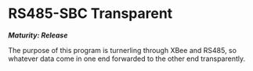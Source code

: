 RS485-SBC Transparent
=
***Maturity: Release***

The purpose of this program is turnerling through XBee and RS485, so whatever data come in one end forwarded to the other end transparently.